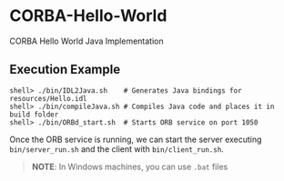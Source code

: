 # CORBA-Hello-World
CORBA Hello World Java Implementation

## Execution Example
```
shell> ./bin/IDL2Java.sh	# Generates Java bindings for resources/Hello.idl
shell> ./bin/compileJava.sh	# Compiles Java code and places it in build folder
shell> ./bin/ORBd_start.sh	# Starts ORB service on port 1050
```

Once the ORB service is running, we can start the server executing `bin/server_run.sh` and the client with `bin/client_run.sh`.

> **NOTE**: In Windows machines, you can use `.bat` files
